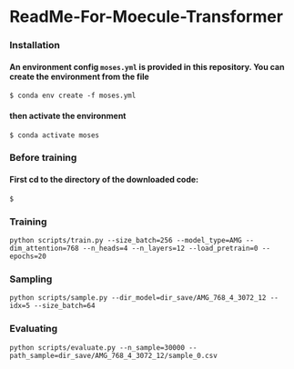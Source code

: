 # ReadMe-For-Moecule-Transformer

### Installation
#### An environment config `moses.yml` is provided in this repository. You can create the environment from the file
`$ conda env create -f moses.yml `
#### then activate the environment
`$ conda activate moses`

### Before training
#### First cd to the directory of the downloaded code:
`$ `

### Training
`python scripts/train.py --size_batch=256 --model_type=AMG --dim_attention=768 --n_heads=4 --n_layers=12 --load_pretrain=0 --epochs=20`
### Sampling
`python scripts/sample.py --dir_model=dir_save/AMG_768_4_3072_12 --idx=5 --size_batch=64`
### Evaluating
`python scripts/evaluate.py --n_sample=30000 --path_sample=dir_save/AMG_768_4_3072_12/sample_0.csv`


